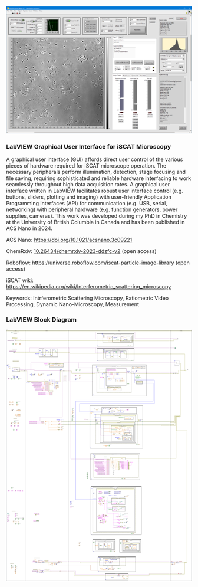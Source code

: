 
![EPD-iSCAT Graphical Abstract](https://github.com/MatthewKowal/iscat-labview/blob/main/figures/Microscope%20GUI.png)

### LabVIEW Graphical User Interface for iSCAT Microscopy
A graphical user interface (GUI) affords direct user control of the various pieces of hardware required for iSCAT microscope operation. The necessary peripherals perform illumination, detection, stage focusing and file saving, requiring sophisticated and reliable hardware interfacing to work seamlessly throughout high data acquisition rates. A graphical user interface written in LabVIEW facilitates robust user interface control (e.g. buttons, sliders, plotting and imaging) with user-friendly Application Programming interfaces (API) for communication (e.g. USB, serial, networking) with peripheral hardware (e.g. function generators, power supplies, cameras). This work was developed during my PhD in Chemistry at the University of British Columbia in Canada and has been published in ACS Nano in 2024.

  ACS Nano: https://doi.org/10.1021/acsnano.3c09221
  
  ChemRxiv: [10.26434/chemrxiv-2023-ddzfc-v2](https://doi.org/10.26434/chemrxiv-2023-ddzfc-v2) (open access)
  
  Roboflow: https://universe.roboflow.com/iscat-particle-image-library (open access)
  
  iSCAT wiki:  https://en.wikipedia.org/wiki/Interferometric_scattering_microscopy


Keywords: Intrferometric Scattering Microscopy, Ratiometric Video Processing, Dynamic Nano-Microscopy, Measurement

### LabVIEW Block Diagram
![EPD-iSCAT Graphical Abstract](https://github.com/MatthewKowal/iscat-labview/blob/main/figures/labview%20block%20diagram.png)



